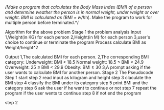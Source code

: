/*Make a program that calculates the Body Mass Index (BMI) of a person and determine weather the person is
in normal weight, under weight or over weight. BMI is calculated as (BMI = w/h*h). Make the program to
work for multiple person before terminated.*/

Algorithm for the above problem 
Stage 1 the problem analysis 
Input
1,Weight(in KG) for each person
2,Height(in M) for each person 
3,user's choice to continue or terminate the program 
Process
calculate BMI as Weight/height^2

Output
1,The calculated BMI for each person.
2,The corresponding BMI category:
Underweight: BMI < 18.5
Normal weight: 18.5 ≤ BMI < 24.9
Overweight: 25 ≤ BMI < 29.9
Obesity: BMI ≥ 30
3,A prompt asking if the user wants to calculate BMI for another person.
Stage 2 The Pseudocode
Step 1 start
step 2 read input as kilogram and height 
step 3 claculate the BMI 
step 4 classify the BMI under its category
step 5 print BMI and the category 
step 6 ask the user if he went to continue or not 
step 7 repeat the program if the user wents to continue 
step 8 if not end the program 


step 2 
